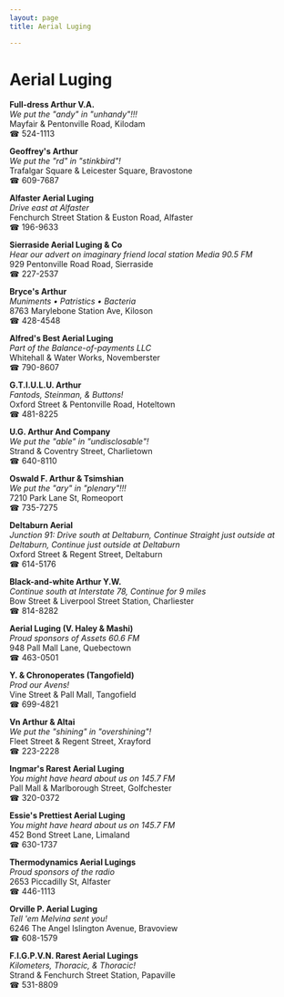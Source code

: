 ```yaml
---
layout: page 
title: Aerial Luging

---
```



# Aerial Luging


 **Full-dress Arthur V.A.**  
_We put the "andy" in "unhandy"!!!_  
Mayfair & Pentonville Road, Kilodam  
☎ 524-1113

**Geoffrey's Arthur**  
_We put the "rd" in "stinkbird"!_  
Trafalgar Square & Leicester Square, Bravostone  
☎ 609-7687

**Alfaster Aerial Luging**  
_Drive east at Alfaster_  
Fenchurch Street Station & Euston Road, Alfaster  
☎ 196-9633

**Sierraside Aerial Luging & Co**  
_Hear our advert on imaginary friend local station Media 90.5 FM_  
929 Pentonville Road Road, Sierraside  
☎ 227-2537

**Bryce's Arthur**  
_Muniments • Patristics • Bacteria_  
8763 Marylebone Station Ave, Kiloson  
☎ 428-4548

**Alfred's Best Aerial Luging**  
_Part of the Balance-of-payments LLC_  
Whitehall & Water Works, Novemberster  
☎ 790-8607

**G.T.I.U.L.U. Arthur**  
_Fantods, Steinman, & Buttons!_  
Oxford Street & Pentonville Road, Hoteltown  
☎ 481-8225

**U.G. Arthur And Company**  
_We put the "able" in "undisclosable"!_  
Strand & Coventry Street, Charlietown  
☎ 640-8110

**Oswald F. Arthur & Tsimshian**  
_We put the "ary" in "plenary"!!!_  
7210 Park Lane St, Romeoport  
☎ 735-7275

**Deltaburn Aerial**  
_Junction 91: Drive south at Deltaburn, Continue Straight just outside at Deltaburn, Continue just outside at Deltaburn_  
Oxford Street & Regent Street, Deltaburn  
☎ 614-5176

**Black-and-white Arthur Y.W.**  
_Continue south at Interstate 78, Continue for 9 miles_  
Bow Street & Liverpool Street Station, Charliester  
☎ 814-8282

**Aerial Luging (V. Haley & Mashi)**  
_Proud sponsors of Assets 60.6 FM_  
948 Pall Mall Lane, Quebectown  
☎ 463-0501

**Y. & Chronoperates (Tangofield)**  
_Prod our Avens!_  
Vine Street & Pall Mall, Tangofield  
☎ 699-4821

**Vn Arthur & Altai**  
_We put the "shining" in "overshining"!_  
Fleet Street & Regent Street, Xrayford  
☎ 223-2228

**Ingmar's Rarest Aerial Luging**  
_You might have heard about us on 145.7 FM_  
Pall Mall & Marlborough Street, Golfchester  
☎ 320-0372

**Essie's Prettiest Aerial Luging**  
_You might have heard about us on 145.7 FM_  
452 Bond Street Lane, Limaland  
☎ 630-1737

**Thermodynamics Aerial Lugings**  
_Proud sponsors of the radio_  
2653 Piccadilly St, Alfaster  
☎ 446-1113

**Orville P. Aerial Luging**  
_Tell 'em Melvina sent you!_  
6246 The Angel Islington Avenue, Bravoview  
☎ 608-1579

**F.I.G.P.V.N. Rarest Aerial Lugings**  
_Kilometers, Thoracic, & Thoracic!_  
Strand & Fenchurch Street Station, Papaville  
☎ 531-8809

